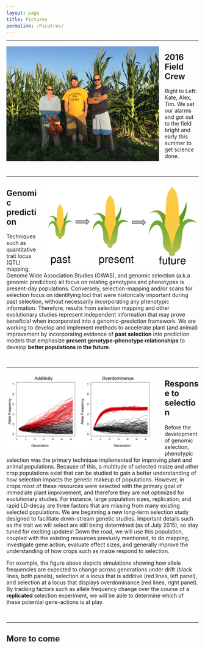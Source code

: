 ```yaml
---
layout: page
title: Pictures
permalink: /Picutres/
---
```



-------------------------------
<div style="float: left; padding-right: 15px">
    <a href="http://beissingerlab.github.io/img/FieldCrew.jpg"><img src="/img/FieldCrew.jpg" title="2016 Summer Crew" width="400" border="0"></a>
</div>

## 2016 Field Crew
Right to Left: Kate, Alex, Tim. We set our alarms and got out to the field bright and early this summer to get science done.

<br>

------------------
<div style="float: right; padding-left: 15px">
    <a href="http://beissingerlab.github.io/img/pastPresFuture.png"><img src="/img/pastPresFuture.png" title="Past Present Future" width="400" border="0"></a>
</div>

## Genomic prediction
Techniques such as quantitative trait locus (QTL) mapping, Genome Wide Association Studies (GWAS), and genomic selection (a.k.a genomic prediction) all focus on relating genotypes and phenotypes is present-day populations. Conversely, selection-mapping and/or scans for selection focus on identifying loci that were historically important during past selection, without necessarily incorporating any phenotypic information. Therefore, results from selection mapping and other evolutionary studies represent independent information that may prove beneficial when incorporated into a genomic-prediction framework. We are working to develop and implement methods to accelerate plant (and animal) improvement by incorporating evidence of **past selection** into prediction models that emphasize **present genotype-phenotype relationships** to develop **better populations in the future**.


<br>

------------------------

<div style="float: left; padding-right: 15px">
    <a href="http://beissingerlab.github.io/img/geneAction.png"><img src="/img/geneAction.png" title="Gene Action" width="400" border="0"></a>
</div>

## Response to selection
Before the development of genomic selection, phenotypic selection was the primary technique implemented for improving plant and animal populations. Because of this, a multitude of selected maize and other crop populations exist that can be studied to gain a better understanding of how selection impacts the genetic makeup of populations. However, in crops most of these resources were selected with the primary goal of immediate plant improvement, and therefore they are not optimized for evolutionary studies. For instance, large population sizes, replication, and rapid LD-decay are three factors that are missing from many existing selected populations. We are beginning a new long-term selection study designed to facilitate down-stream genetic studies. Important details such as the trait we will select are still being determined (as of July 2015), so stay tuned for exciting updates! Down the road, we will use this population, coupled with the existing resources previusly mentioned, to do mapping, investigate gene action, evaluate effect sizes, and generally improve the understanding of how crops such as maize respond to selection. 

For example, the figure above depicts simulations showing how allele frequencies are expected to change across generations under drift (black lines, both panels), selection at a locus that is additive (red lines, left panel), and selection at a locus that displays overdominance (red lines, right panel). By tracking factors such as allele frequency change over the course of a **replicated** selection experiment, we will be able to determine which of these potential gene-actions is at play.

<br>

------------------------

## More to come